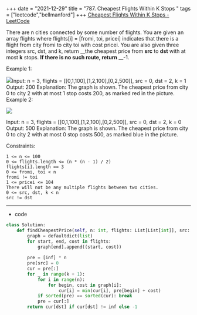 +++ 
date = "2021-12-29"
title = "787. Cheapest Flights Within K Stops "
tags = ["leetcode","bellmanford"]
+++
[Cheapest Flights Within K Stops - LeetCode](https://leetcode.com/problems/cheapest-flights-within-k-stops/)

There are n cities connected by some number of flights. You are given an array flights where flights[i] = [fromi, toi, pricei] indicates that there is a flight from city fromi to city toi with cost pricei.
You are also given three integers src, dst, and k, return __the cheapest price from __src__ to __dst__ with at most __k__ stops. __If there is no such route, return__ __-1.
 
Example 1:

![](https://s3-lc-upload.s3.amazonaws.com/uploads/2018/02/16/995.png)Input: n = 3, flights = [[0,1,100],[1,2,100],[0,2,500]], src = 0, dst = 2, k = 1 Output: 200 Explanation: The graph is shown. The cheapest price from city 0 to city 2 with at most 1 stop costs 200, as marked red in the picture. 
Example 2:

![](https://s3-lc-upload.s3.amazonaws.com/uploads/2018/02/16/995.png)

Input: n = 3, flights = [[0,1,100],[1,2,100],[0,2,500]], src = 0, dst = 2, k = 0 Output: 500 Explanation: The graph is shown. The cheapest price from city 0 to city 2 with at most 0 stop costs 500, as marked blue in the picture. 
 
Constraints:

	1 <= n <= 100
	0 <= flights.length <= (n * (n - 1) / 2)
	flights[i].length == 3
	0 <= fromi, toi < n
	fromi != toi
	1 <= pricei <= 104
	There will not be any multiple flights between two cities.
	0 <= src, dst, k < n
	src != dst

---
- code
```py
class Solution:
    def findCheapestPrice(self, n: int, flights: List[List[int]], src: int, dst: int, k: int) -> int:
        graph = defaultdict(list)
        for start, end, cost in flights:
            graph[end].append((start, cost))
        
        pre = [inf] * n
        pre[src] = 0
        cur = pre[:]
        for _ in range(k + 1):
            for i in range(n):
                for begin, cost in graph[i]:
                    cur[i] = min(cur[i], pre[begin] + cost)
            if sorted(pre) == sorted(cur): break
            pre = cur[:]
        return cur[dst] if cur[dst] != inf else -1
```

